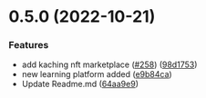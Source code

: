 # 0.5.0 (2022-10-21)


### Features

* add kaching nft marketplace ([#258](https://github.com/Rishav-12/free-Web3-resources/issues/258)) ([98d1753](https://github.com/Rishav-12/free-Web3-resources/commit/98d1753019e0cfbdd2176ad957192520a36926c8))
* new learning platform added ([e9b84ca](https://github.com/Rishav-12/free-Web3-resources/commit/e9b84ca97bdb932b265d121c533884e3ee7bb1f3))
* Update Readme.md ([64aa9e9](https://github.com/Rishav-12/free-Web3-resources/commit/64aa9e93180038a90435ee1ef034fb822ec51ee4))



